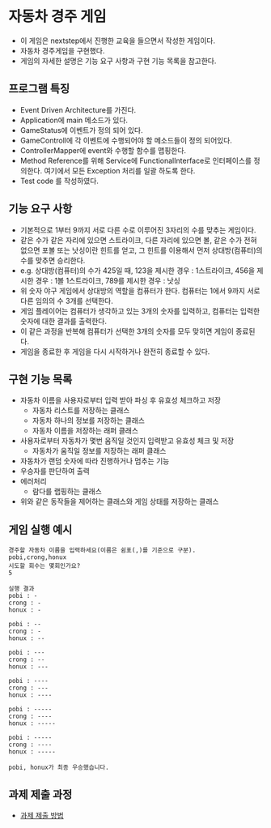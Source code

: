 # 자동차 경주 게임

* 이 게임은 nextstep에서 진행한 교육을 들으면서 작성한 게임이다.
* 자동차 경주게임을 구현했다. 
* 게임의 자세한 설명은 기능 요구 사항과 구현 기능 목록을 참고한다.

## 프로그램 특징

* Event Driven Architecture를 가진다.
* Application에 main 메소드가 있다.
* GameStatus에 이벤트가 정의 되어 있다.
* GameControll에 각 이벤트에 수행되어야 할 메소드들이 정의 되어있다.
* ControllerMapper에 event와 수행할 함수를 맵핑한다.
* Method Reference를 위해 Service에 FunctionalInterface로 인터페이스를 정의한다. 여기에서 모든 Exception 처리를 일괄 하도록 한다.
* Test code 를 작성하였다.



## 기능 요구 사항

* 기본적으로 1부터 9까지 서로 다른 수로 이루어진 3자리의 수를 맞추는 게임이다.
* 같은 수가 같은 자리에 있으면 스트라이크, 다른 자리에 있으면 볼, 같은 수가 전혀 없으면 포볼 또는 낫싱이란 힌트를 얻고, 그 힌트를 이용해서 먼저 상대방(컴퓨터)의 수를 맞추면 승리한다.
* e.g. 상대방(컴퓨터)의 수가 425일 때, 123을 제시한 경우 : 1스트라이크, 456을 제시한 경우 : 1볼 1스트라이크, 789를 제시한 경우 : 낫싱
* 위 숫자 야구 게임에서 상대방의 역할을 컴퓨터가 한다. 컴퓨터는 1에서 9까지 서로 다른 임의의 수 3개를 선택한다. 
* 게임 플레이어는 컴퓨터가 생각하고 있는 3개의 숫자를 입력하고, 컴퓨터는 입력한 숫자에 대한 결과를 출력한다.
* 이 같은 과정을 반복해 컴퓨터가 선택한 3개의 숫자를 모두 맞히면 게임이 종료된다.
* 게임을 종료한 후 게임을 다시 시작하거나 완전히 종료할 수 있다.


## 구현 기능 목록
* 자동차 이름을 사용자로부터 입력 받아 파싱 후 유효성 체크하고 저장
  * 자동차 리스트를 저장하는 클래스
  * 자동차 하나의 정보를 저장하는 클래스
  * 자동차 이름을 저장하는 래퍼 클래스
* 사용자로부터 자동차가 몇번 움직일 것인지 입력받고 유효성 체크 및 저장
  * 자동차가 움직일 정보를 저장하는 래퍼 클래스 
* 자동차가 랜덤 숫자에 따라 진행하거나 멈추는 기능
* 우승자를 판단하여 출력
* 에러처리
  * 람다를 랩핑하는 클래스
* 위와 같은 동작들을 제어하는 클래스와 게임 상태를 저장하는 클래스



## 게임 실행 예시

```
경주할 자동차 이름을 입력하세요(이름은 쉼표(,)를 기준으로 구분).
pobi,crong,honux
시도할 회수는 몇회인가요?
5

실행 결과
pobi : -
crong : -
honux : -

pobi : --
crong : -
honux : --

pobi : ---
crong : --
honux : ---

pobi : ----
crong : ---
honux : ----

pobi : -----
crong : ----
honux : -----

pobi : -----
crong : ----
honux : -----

pobi, honux가 최종 우승했습니다.
```

## 과제 제출 과정
* [과제 제출 방법](https://github.com/next-step/nextstep-docs/tree/master/precourse)
